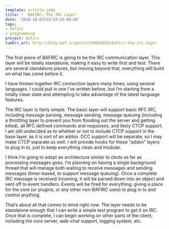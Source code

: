```yaml
---
template: article.jade
title: ! 'BAFIRC: The IRC Layer'
date: '2010-10-03T22:43:43-04:00'
tags:
- bafirc
- programming
project: bafirc
tumblr_url: http://blog.baf.cc/post/1239982855/bafirc-the-irc-layer
---
```

The first piece of BAFIRC is going to be the IRC communication layer. This layer will be totally standalone, making it easy to write first and test. There are several standalone pieces, but moving beyond that, everything will build on what has come before it.

I have thrown together IRC connection layers many times, using several languages. I could pull in one I’ve written before, but I’m starting from a totally clean slate and attempting to take advantage of the latest language features.

The IRC layer is fairly simple. The basic layer will support basic RFC IRC, including message parsing, message sending, message queuing (including a throttling layer to prevent you from flooding out the server and getting killed), all RFC defined commands and responses, and likely CTCP support. I am still undecided as to whether or not to include CTCP support in the base layer, as it is sort of an addon. DCC support will be separate, so I may make CTCP separate as well. I will provide hooks for these “addon” layers to plug in to, just to keep everything clean and modular.

I think I’m going to adopt an architecture similar to cbots as far as processing messages goes. I’m planning on having a single background thread that will manage both waiting to receive messages and sending messages (timer-based, to support message queuing). Once a complete IRC message is received incoming, it will be parsed down into an object and sent off to event handlers. Events will be fired for everything, giving a place for the core (or plugins, or any other non-BAFIRC uses) to plug in to and control anything.

That’s about all that comes to mind right now. The layer needs to be standalone enough that I can write a simple test program to get it on IRC. Once that is complete, I can begin working on other parts of the client, including the core server, web-chat support, logging system, etc.